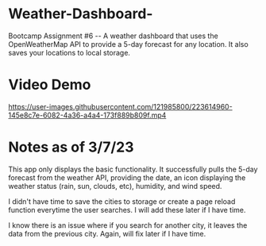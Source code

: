 # Weather-Dashboard-
Bootcamp Assignment #6 -- A weather dashboard that uses the OpenWeatherMap API to provide a 5-day forecast for any location. It also saves your locations to local storage. 

# Video Demo
https://user-images.githubusercontent.com/121985800/223614960-145e8c7e-6082-4a36-a4a4-173f889b809f.mp4

# Notes as of 3/7/23
This app only displays the basic functionality. It successfully pulls the 5-day forecast from the weather API, providing the date, an icon displaying the weather status (rain, sun, clouds, etc),
humidity, and wind speed. 

I didn't have time to save the cities to storage or create a page reload function everytime the user searches. I will add these later if I have time. 

I know there is an issue where if you search for another city, it leaves the data from the previous city. Again, will fix later if I have time. 
